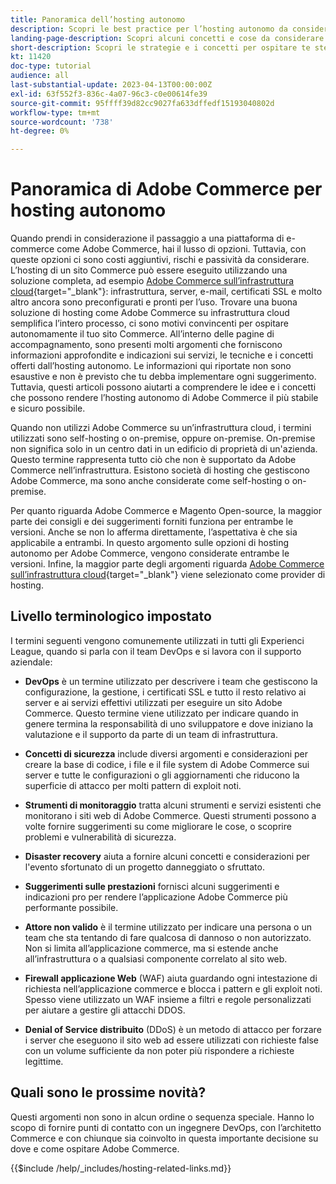 ```yaml
---
title: Panoramica dell’hosting autonomo
description: Scopri le best practice per l’hosting autonomo da considerare. Gli argomenti trattati spaziano dagli elementi di sicurezza al disaster recovery e molto altro ancora. Questi argomenti sono destinati ad assistere le aziende che hanno deciso di ospitare la propria versione di Adobe Commerce. Gli elementi presentati non sono tutti inclusivi, ma dovrebbero fornire una buona gamma di concetti per promuovere un sito web sicuro, stabile e resiliente.
landing-page-description: Scopri alcuni concetti e cose da considerare quando ospiti Adobe Commerce da solo.
short-description: Scopri le strategie e i concetti per ospitare te stesso Adobe Commerce.
kt: 11420
doc-type: tutorial
audience: all
last-substantial-update: 2023-04-13T00:00:00Z
exl-id: 63f552f3-836c-4a07-96c3-c0e00614fe39
source-git-commit: 95ffff39d82cc9027fa633dffedf15193040802d
workflow-type: tm+mt
source-wordcount: '738'
ht-degree: 0%

---
```


# Panoramica di Adobe Commerce per hosting autonomo

Quando prendi in considerazione il passaggio a una piattaforma di e-commerce come Adobe Commerce, hai il lusso di opzioni. Tuttavia, con queste opzioni ci sono costi aggiuntivi, rischi e passività da considerare. L’hosting di un sito Commerce può essere eseguito utilizzando una soluzione completa, ad esempio [Adobe Commerce sull’infrastruttura cloud](https://experienceleague.adobe.com/docs/commerce-learn/tutorials/getting-started/cloud/1-overview.html){target="_blank"}: infrastruttura, server, e-mail, certificati SSL e molto altro ancora sono preconfigurati e pronti per l’uso. Trovare una buona soluzione di hosting come Adobe Commerce su infrastruttura cloud semplifica l’intero processo, ci sono motivi convincenti per ospitare autonomamente il tuo sito Commerce. All’interno delle pagine di accompagnamento, sono presenti molti argomenti che forniscono informazioni approfondite e indicazioni sui servizi, le tecniche e i concetti offerti dall’hosting autonomo. Le informazioni qui riportate non sono esaustive e non è previsto che tu debba implementare ogni suggerimento. Tuttavia, questi articoli possono aiutarti a comprendere le idee e i concetti che possono rendere l’hosting autonomo di Adobe Commerce il più stabile e sicuro possibile.

Quando non utilizzi Adobe Commerce su un’infrastruttura cloud, i termini utilizzati sono self-hosting o on-premise, oppure on-premise. On-premise non significa solo in un centro dati in un edificio di proprietà di un&#39;azienda. Questo termine rappresenta tutto ciò che non è supportato da Adobe Commerce nell’infrastruttura. Esistono società di hosting che gestiscono Adobe Commerce, ma sono anche considerate come self-hosting o on-premise.

Per quanto riguarda Adobe Commerce e Magento Open-source, la maggior parte dei consigli e dei suggerimenti forniti funziona per entrambe le versioni. Anche se non lo afferma direttamente, l’aspettativa è che sia applicabile a entrambi. In questo argomento sulle opzioni di hosting autonomo per Adobe Commerce, vengono considerate entrambe le versioni. Infine, la maggior parte degli argomenti riguarda [Adobe Commerce sull’infrastruttura cloud](https://experienceleague.adobe.com/docs/commerce-learn/tutorials/getting-started/cloud/1-overview.html){target="_blank"} viene selezionato come provider di hosting.

## Livello terminologico impostato

I termini seguenti vengono comunemente utilizzati in tutti gli Experienci League, quando si parla con il team DevOps e si lavora con il supporto aziendale:

* **DevOps** è un termine utilizzato per descrivere i team che gestiscono la configurazione, la gestione, i certificati SSL e tutto il resto relativo ai server e ai servizi effettivi utilizzati per eseguire un sito Adobe Commerce. Questo termine viene utilizzato per indicare quando in genere termina la responsabilità di uno sviluppatore e dove iniziano la valutazione e il supporto da parte di un team di infrastruttura.

* **Concetti di sicurezza** include diversi argomenti e considerazioni per creare la base di codice, i file e il file system di Adobe Commerce sui server e tutte le configurazioni o gli aggiornamenti che riducono la superficie di attacco per molti pattern di exploit noti.

* **Strumenti di monitoraggio** tratta alcuni strumenti e servizi esistenti che monitorano i siti web di Adobe Commerce. Questi strumenti possono a volte fornire suggerimenti su come migliorare le cose, o scoprire problemi e vulnerabilità di sicurezza.

* **Disaster recovery** aiuta a fornire alcuni concetti e considerazioni per l&#39;evento sfortunato di un progetto danneggiato o sfruttato.

* **Suggerimenti sulle prestazioni** fornisci alcuni suggerimenti e indicazioni pro per rendere l’applicazione Adobe Commerce più performante possibile.

* **Attore non valido** è il termine utilizzato per indicare una persona o un team che sta tentando di fare qualcosa di dannoso o non autorizzato. Non si limita all’applicazione commerce, ma si estende anche all’infrastruttura o a qualsiasi componente correlato al sito web.

* **Firewall applicazione Web** (WAF) aiuta guardando ogni intestazione di richiesta nell’applicazione commerce e blocca i pattern e gli exploit noti. Spesso viene utilizzato un WAF insieme a filtri e regole personalizzati per aiutare a gestire gli attacchi DDOS.

* **Denial of Service distribuito** (DDoS) è un metodo di attacco per forzare i server che eseguono il sito web ad essere utilizzati con richieste false con un volume sufficiente da non poter più rispondere a richieste legittime.

## Quali sono le prossime novità?

Questi argomenti non sono in alcun ordine o sequenza speciale. Hanno lo scopo di fornire punti di contatto con un ingegnere DevOps, con l’architetto Commerce e con chiunque sia coinvolto in questa importante decisione su dove e come ospitare Adobe Commerce.

{{$include /help/_includes/hosting-related-links.md}}
